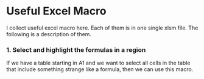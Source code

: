 # Useful Excel Macro

I collect useful excel macro here. Each of them is in one single xlsm file. The following is a description of them. 

### 1. Select and highlight the formulas in a region

If we have a table starting in A1 and we want to select all cells in the table that include something strange like a formula, then we can use this macro.
